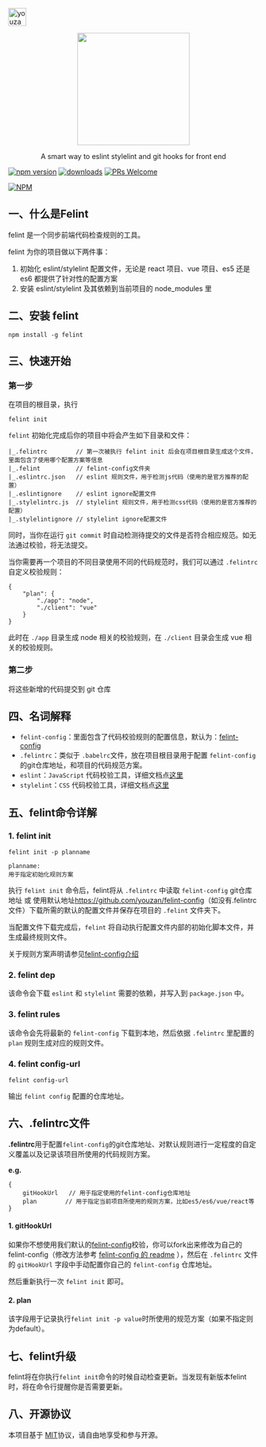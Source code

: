 <p>
<a href="https://github.com/youzan" target="_blank"><img width="36px" src="https://img.yzcdn.cn/public_files/2017/02/09/e84aa8cbbf7852688c86218c1f3bbf17.png" alt="youzan"></a>
</p>
<p align="center">
    <a href="http://youzan.github.io/felint/" target="_blank">
        <img width="226px" src="https://img.yzcdn.cn/public_files/2017/02/09/232aae6e44455f5d068b9f74b9394f64.png">
    </a>
</p>
<p align="center">A smart way to eslint stylelint and git hooks for front end</p>


[![npm version](https://img.shields.io/npm/v/felint.svg?style=flat)](https://www.npmjs.com/package/felint) [![downloads](https://img.shields.io/npm/dt/felint.svg)](https://www.npmjs.com/package/felint) [![PRs Welcome](https://img.shields.io/badge/PRs-welcome-brightgreen.svg)](CONTRIBUTING.md)

[![NPM](https://nodei.co/npm/felint.png?downloads=true&downloadRank=true)](https://nodei.co/npm/felint/)

## 一、什么是Felint
felint 是一个同步前端代码检查规则的工具。

felint 为你的项目做以下两件事：

1. 初始化 eslint/stylelint 配置文件，无论是 react 项目、vue 项目、es5 还是 es6 都提供了针对性的配置方案
1. 安装 eslint/stylelint 及其依赖到当前项目的 node_modules 里


## 二、安装 felint

```
npm install -g felint
```

## 三、快速开始

### 第一步

在项目的根目录，执行

```
felint init
```

`felint` 初始化完成后你的项目中将会产生如下目录和文件：

```
|_.felintrc        // 第一次被执行 felint init 后会在项目根目录生成这个文件，里面包含了使用哪个配置方案等信息
|_.felint          // felint-config文件夹
|_.eslintrc.json   // eslint 规则文件，用于检测js代码（使用的是官方推荐的配置）
|_.eslintignore    // eslint ignore配置文件
|_.stylelintrc.js  // stylelint 规则文件，用于检测css代码（使用的是官方推荐的配置）
|_.stylelintignore // stylelint ignore配置文件
```

同时，当你在运行 `git commit` 时自动检测待提交的文件是否符合相应规范。如无法通过校验，将无法提交。

当你需要再一个项目的不同目录使用不同的代码规范时，我们可以通过 `.felintrc` 自定义校验规则：

```
{
    "plan": {
        "./app": "node",
        "./client": "vue"
    }
}
```

此时在 `./app` 目录生成 node 相关的校验规则，在 `./client` 目录会生成 vue 相关的校验规则。

### 第二步
将这些新增的代码提交到 git 仓库

## 四、名词解释

- `felint-config`：里面包含了代码校验规则的配置信息，默认为：[felint-config](https://github.com/youzan/felint-config)
- `.felintrc`：类似于 `.babelrc`文件，放在项目根目录用于配置 `felint-config` 的git仓库地址，和项目的代码规范方案。
- `eslint`：`JavaScript` 代码校验工具，详细文档点[这里](https://eslint.org/)
- `stylelint`：`CSS` 代码校验工具，详细文档点[这里](https://github.com/stylelint/stylelint)

## 五、felint命令详解

### 1. felint init

```
felint init -p planname

planname:
用于指定初始化规则方案
```

执行 `felint init` 命令后，felint将从 `.felintrc` 中读取 `felint-config` git仓库地址 或 使用默认地址<https://github.com/youzan/felint-config>（如没有.felintrc文件）下载所需的默认的配置文件并保存在项目的 `.felint` 文件夹下。

当配置文件下载完成后，`felint` 将自动执行配置文件内部的初始化脚本文件，并生成最终规则文件。

关于规则方案声明请参见[felint-config介绍](https://github.com/youzan/felint-config)

### 2. felint dep

该命令会下载 `eslint` 和 `stylelint` 需要的依赖，并写入到 `package.json` 中。

### 3. felint rules

该命令会先将最新的 `felint-config` 下载到本地，然后依据 `.felintrc` 里配置的 `plan` 规则生成对应的规则文件。

### 4. felint config-url

```
felint config-url
```

输出 `felint config` 配置的仓库地址。

## 六、<a name="felintrc"></a>.felintrc文件

**.felintrc**用于配置`felint-config`的git仓库地址、对默认规则进行一定程度的自定义覆盖以及记录该项目所使用的代码规则方案。

**e.g.**

```
{
    gitHookUrl   // 用于指定使用的felint-config仓库地址
    plan        // 用于指定当前项目所使用的规则方案，比如es5/es6/vue/react等
}
```
#### 1. <a name="gitHookUrl"></a>gitHookUrl

如果你不想使用我们默认的[felint-config](https://github.com/youzan/felint-config)校验，你可以fork出来修改为自己的felint-config（修改方法参考 [felint-config 的 readme](https://github.com/youzan/felint-config/blob/master/README.md) ），然后在 `.felintrc` 文件的 `gitHookUrl` 字段中手动配置你自己的 `felint-config` 仓库地址。

然后重新执行一次 `felint init` 即可。

#### 2. plan

该字段用于记录执行`felint init -p value`时所使用的规范方案（如果不指定则为default）。

## 七、felint升级

felint将在你执行`felint init`命令的时候自动检查更新。当发现有新版本felint时，将在命令行提醒你是否需要更新。

## 八、开源协议
本项目基于 [MIT](https://zh.wikipedia.org/wiki/MIT%E8%A8%B1%E5%8F%AF%E8%AD%89)协议，请自由地享受和参与开源。
